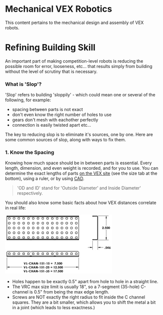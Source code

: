 # Mechanical VEX Robotics

This content pertains to the mechanical design and assembly of VEX robots.

# Refining Building Skill

An important part of making competition-level robots is reducing the possible room for error, looseness, etc... that results simply from building without the level of scrutiny that is necessary.

### What is 'Slop'?

'Slop' refers to building 'sloppily' - which could mean one or several of the following, for example:
- spacing between parts is not exact
- don't even know the right number of holes to use
- gears don't mesh with eachother perfectly
- connection is easily twisted apart
etc...

The key to reducing slop is to eliminate it's sources, one by one. Here are some common sources of slop, along with ways to fix them.

### 1. Know the Spacing

Knowing how much space should be in between parts is essential. Every length, dimension, and even weight is recorded, and for you to use. You can determine the exact lengths of parts [on the VEX site](https://www.vexrobotics.com/shafts-and-hardware.html) (see the size tab at the bottom), using a ruler, or by using [CAD](cad.md).

> 'OD and ID' stand for 'Outside Diameter' and Inside Diameter' respectively.

You should also know some basic facts about how VEX distances correlate in real life:

![c channel spacing](_media/c-chan-spacing.jpg)

- Holes happen to be exactly 0.5" apart from hole to hole in a straight line.
- The VRC max size limit is usually 18", so a 7-segment (35-hole) C-channel is 0.5" from being the max edge length.
- Screws are NOT exactly the right radius to fit inside the C channel squares. They are a bit smaller, which allows you to shift the metal a bit in a joint (which leads to less exactness.)
